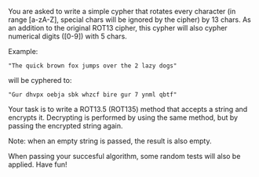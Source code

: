 <p>You are asked to write a simple cypher that rotates every character (in range [a-zA-Z], special chars will be ignored by the cipher) by 13 chars. As an addition to the original ROT13 cipher, this cypher will also cypher numerical digits ([0-9]) with 5 chars.</p>
<p>Example:</p>
<pre><code>"The quick brown fox jumps over the 2 lazy dogs"
</code></pre>
<p>will be cyphered to:</p>
<pre><code>"Gur dhvpx oebja sbk whzcf bire gur 7 ynml qbtf"
</code></pre>
<p>Your task is to write a ROT13.5 (ROT135) method that accepts a string and encrypts it.
Decrypting is performed by using the same method, but by passing the encrypted string again.</p>
<p>Note: when an empty string is passed, the result is also empty.</p>
<p>When passing your succesful algorithm, some random tests will also be applied. Have fun!</p>
